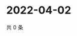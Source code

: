 # 2022-04-02

共 0 条

<!-- BEGIN WEIBO -->
<!-- 最后更新时间 Sat Apr 02 2022 19:12:29 GMT+0800 (China Standard Time) -->

<!-- END WEIBO -->
